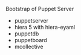 Bootstrap of Puppet Server
  - puppetserver
  - hiera 5 with hiera-eyaml
  - puppetdb
  - puppetboard
  - mcollective
